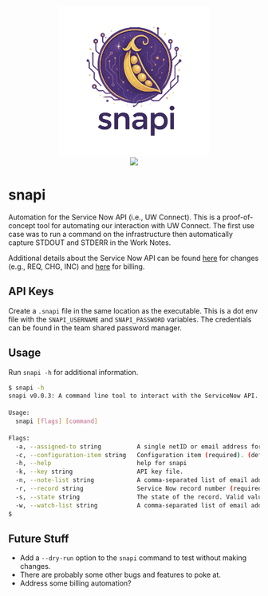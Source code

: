 <p align="center">
  <img src="img/logo.png" alt="snapi" style="width:300px;"/>
  <br />
  <a href="https://github.com/UWrc/snapi/actions/workflows/go.yml"><img src="https://github.com/UWrc/snapi/actions/workflows/go.yml/badge.svg?branch=main"></a>
</p>

# snapi

Automation for the Service Now API (i.e., UW Connect). This is a proof-of-concept tool for automating our interaction with UW Connect. The first use case was to run a command on the infrastructure then automatically capture STDOUT and STDERR in the Work Notes.

Additional details about the Service Now API can be found [here](https://uwconnect.uw.edu/kb_view.do?sysparm_article=KB0025022) for changes (e.g., REQ, CHG, INC) and [here](https://uw.service-now.com/now/nav/ui/classic/params/target/kb_view.do%3Fsysparm_article%3DKB0032495) for billing.

## API Keys

Create a `.snapi` file in the same location as the executable. This is a dot env file with the `SNAPI_USERNAME` and `SNAPI_PASSWORD` variables. The credentials can be found in the team shared password manager.

## Usage

Run `snapi -h` for additional information.

```bash
$ snapi -h
snapi v0.0.3: A command line tool to interact with the ServiceNow API.

Usage:
  snapi [flags] [command]

Flags:
  -a, --assigned-to string          A single netID or email address for the primary contact working on the record.
  -c, --configuration-item string   Configuration item (required). (default "hyak")
  -h, --help                        help for snapi
  -k, --key string                  API key file.
  -n, --note-list string            A comma-separated list of email addresses to add to the work note watch list for this record. This is for all internal (i.e., non-customer) facing communications and notes.
  -r, --record string               Service Now record number (required). Only REQs, CHGs, and INCs supported.
  -s, --state string                The state of the record. Valid values are (o)pen or (r)esolved. (default "open")
  -w, --watch-list string           A comma-separated list of email addresses to add to the watch list for this record. This is for all customer facing communications.
$ 
```

## Future Stuff

* Add a `--dry-run` option to the `snapi` command to test without making changes.
* There are probably some other bugs and features to poke at.
* Address some billing automation?
